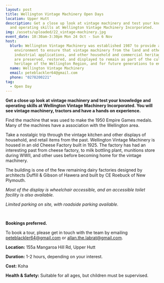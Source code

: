 ```yaml
---
layout: post
title: Wellington Vintage Machinery Open Days
location: Upper Hutt
description: Get a close up look at vintage machinery and test your knowledge
  and operating skills at Wellington Vintage Machinery Incorporated.
img: /assets/uploaded/22_vintage-machinery.jpg
event_date: 10:30am-3:30pm Mon 24 Oct - Sun 6 Nov
host:
  blurb: Wellington Vintage Machinery was established 1987 to provide an
    environment to ensure that vintage machinery from the land and other related
    industrial applications, and other household and commercial heritage items
    are preserved, restored, and displayed to remain as part of the cultural
    heritage of the Wellington Region, and for future generations to enjoy.
  name: Wellington Vintage Machinery
  email: peteblackler64@gmail.com
  phone: "0278200221"
tag:
  - Open Day
---
```

**Get a close up look at vintage machinery and test your knowledge and operating skills at Wellington Vintage Machinery Incorporated. You will see vintage machinery, tractors and have a hands on experience.**

Find the machine that was used to make the 1950 Empire Games medals. Many of the machines have a association with the Wellington area.

Take a nostalgic trip through the vintage kitchen and other displays of household, and retail items from the past. Wellington Vintage Machinery is housed in an old Cheese Factory built in 1925. The factory has had an interesting past from cheese factory, to milk bottling plant, munitions store during WWII, and other uses before becoming home for the vintage machinery.

The building is one of the few remaining dairy factories designed by architects Duffill & Gibson of Hawera and built by CE Roebuck of New Plymouth.

*Most of the display is wheelchair accessible, and an accessible toilet facility is also available.*

*Limited parking on site, with roadside parking available.*

<br>

**Bookings preferred.**

T﻿o book a tour, please get in touch with the team by emailing [peteblackler64@gmail.com](mailto:peteblackler64@gmail.com) or [allan.the.labrat@gmail.com](mailto:allan.the.labrat@gmail.com).

**Location:** 155a Mangaroa Hill Rd, Upper Hutt

**Duration:** 1-2 hours, depending on your interest.

**Cost:** Koha

**Health & Safety:** Suitable for all ages, but children must be supervised.